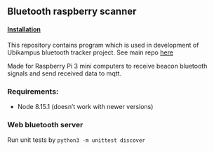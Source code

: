 ## Bluetooth raspberry scanner

#### [Installation](https://github.com/ubikampus/bluetooth-raspberry-scanner/blob/master/installation.md)
This repository contains program which is used in development of Ubikampus bluetooth tracker project. See main repo [here](https://github.com/ubikampus/Bluetooth-location-server)

Made for Raspberry Pi 3 mini computers to receive beacon bluetooth signals and send received data to mqtt. 

### Requirements:
* Node 8.15.1 (doesn’t work with newer versions)

### Web bluetooth server

Run unit tests by `python3 -m unittest discover`
